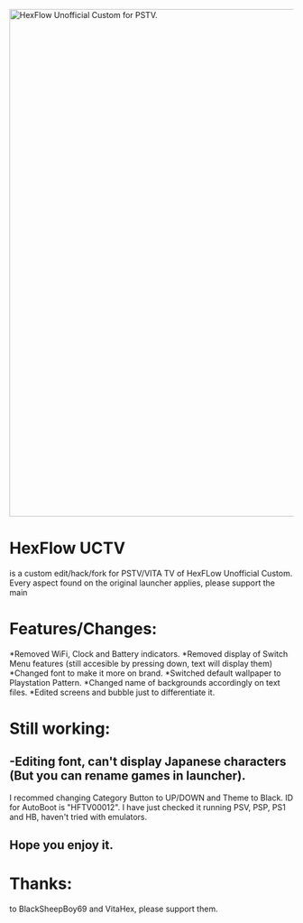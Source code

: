 

<p><img src="/Screens/Switch view without options highlighted.png" width="900" title="HexFlow Unofficial Custom for PSTV."></p>

# HexFlow UCTV
is a custom edit/hack/fork for PSTV/VITA TV of HexFLow Unofficial Custom.
Every aspect found on the original launcher applies, please support the main

# Features/Changes:

*Removed WiFi, Clock and Battery indicators.
*Removed display of Switch Menu features (still accesible by pressing down, text will display them)
*Changed font to make it more on brand.
*Switched default wallpaper to Playstation Pattern.
*Changed name of backgrounds accordingly on text files.
*Edited screens and bubble just to differentiate it.

# Still working:

-Editing font, can't display Japanese characters (But you can rename games in launcher).
-----
I recommed changing Category Button to UP/DOWN and Theme to Black. ID for AutoBoot is "HFTV00012".
I have just checked it running PSV, PSP, PS1 and HB, haven't tried with emulators.

Hope you enjoy it.
-----

# Thanks:
to BlackSheepBoy69 and VitaHex, please support them.
